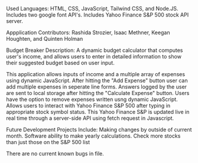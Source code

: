 Used Languages:
HTML, CSS, JavaScript, Tailwind CSS, and Node.JS.
Includes two google font API's.
Includes Yahoo Finance S&P 500 stock API server.

Appplication Contributors:
Rashida Strozier, Isaac Methner, Keegan Houghten, and Quinten Holman 

Budget Breaker Description:
A dynamic budget calculator that computes user's income, and allows users to enter in detailed information to show their suggested budget based on user input.

This application allows inputs of income and a multiple array of expenses using dynamic JavaScript. 
After hitting the "Add Expense" button user can add multiple expenses in seperate line forms.
Answers logged by the user are sent to local storage after hitting the "Calculate Expense" button.
Users have the option to remove expenses written usng dynamic JavaScript.
Allows users to interact with Yahoo Finance S&P 500 after typing in appropriate stock symbol status. 
This Yahoo Finance S&P is updated live in real time through a server-side API using fetch request in Javascript. 

Future Development Projects Include:
Making changes by outside of current month.
Software ability to make yearly calculations.
Check more stocks than just those on the S&P 500 list

There are no current known bugs in file. 
